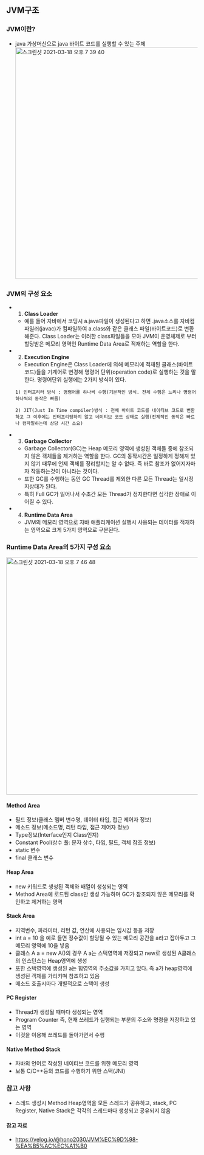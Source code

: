## JVM구조

### JVM이란?
- java 가상머신으로 java 바이트 코드를 실행할 수 있는 주체<br>
<img width="609" alt="스크린샷 2021-03-18 오후 7 39 40" src="https://user-images.githubusercontent.com/44339530/111613280-af395300-8821-11eb-8239-5f76e3367f76.png"><br>

### JVM의 구성 요소
- 1. <b>Class Loader</b>
    - 예를 들어 자바에서 코딩시 a.java파일이 생성된다고 하면 .java소스를 자바컴파일러(javac)가 컴파일하여 a.class와 같은 클래스 파일(바이트코드)로 변환해준다. Class Loader는 이러한 class파일들을 모아 JVM이 운영체제로 부터 할당받은 메모리 영역인 Runtime Data Area로 적재하는 역할을 한다.
- 2. <b>Execution Engine</b>
    - Execution Engine은 Class Loader에 의해 메모리에 적재된 클래스(바이트코드)들을 기계어로 변경해 명령어 단위(operation code)로 실행하는 것을 말한다. 명령어단위 실행에는 2가지 방식이 있다.
    ~~~
    1) 인터프리터 방식 : 명령어를 하나씩 수행(기본적인 방식. 전체 수행은 느리나 명령어 하나씩의 동작은 빠름)

    2) JIT(Just In Time compiler)방식 : 전체 바이트 코드를 네이티브 코드로 변환하고 그 이후에는 인터프리팅하지 않고 네이티브 코드 상태로 실행(전체적인 동작은 빠르나 컴파일하는데 상당 시간 소요)
    ~~~

- 3. <b>Garbage Collector</b>
    - Garbage Collector(GC)는 Heap 메모리 영역에 생성된 객체들 중에 참조되지 않은 객체들을 제거하는 역할을 한다. GC의 동작시간은 일정하게 정해져 있지 않기 때무에 언제 객체를 정리할지는 알 수 없다. 즉 바로 참조가 없어지자마자 작동하는것이 아니라는 것이다.
    - 또한 GC를 수행하는 동안 GC Thread를 제외한 다른 모든 Thread는 일시정지상태가 된다. 
    - 특히 Full GC가 일어나서 수초간 모든 Thread가 정지한다면 심각한 장애로 이어질 수 있다.
- 4. <b>Runtime Data Area</b>
    - JVM의 메모리 영역으로 자바 애플리케이션 실행시 사용되는 데이터를 적재하는 영역으로 크게 5가지 영역으로 구분된다.

### Runtime Data Area의 5가지 구성 요소
<img width="624" alt="스크린샷 2021-03-18 오후 7 46 48" src="https://user-images.githubusercontent.com/44339530/111614217-ae54f100-8822-11eb-85ed-3f258b70a038.png"><br>

#### Method Area
- 필드 정보(클래스 멤버 변수명, 데이터 타입, 접근 제어자 정보)
- 메소드 정보(메소드명, 리턴 타입, 접근 제어자 정보)
- Type정보(Interface인지 Class인지)
- Constant Pool(상수 풀: 문자 상수, 타입, 필드, 객체 참조 정보)
- static 변수
- final 클래스 변수

#### Heap Area
- new 키워드로 생성된 객체와 배열이 생성되는 영역
- Method Area에 로드된 class만 생성 가능하며 GC가 참조되지 않은 메모리를 확인하고 제거하는 영역

#### Stack Area
- 지역변수, 파라미터, 리턴 값, 연산에 사용되는 임시값 등을 저장
- int a = 10 을 예로 들면 정수값이 할당될 수 있는 메모리 공간을 a라고 잡아두고 그 메모리 영역에 10을 넣음
- 클래스 A a = new A()의 경우 A a는 스택영역에 저장되고 new로 생성된 A클래스의 인스턴스는 Heap영역에 생성
- 또한 스택영역에 생성된 a는 힙영역의 주소값을 가지고 있다. 즉 a가 heap영역에 생성된 객체를 가리키며 참조하고 있음
- 메소드 호출시마다 개별적으로 스택이 생성

#### PC Register
- Thread가 생성될 때마다 생성되는 영역
- Program Counter 즉, 현재 쓰레드가 실행되는 부분의 주소와 명령을 저장하고 있는 영역
- 이것을 이용해 쓰레드를 돌아가면서 수행

#### Native Method Stack
- 자바외 언어로 작성된 네이티브 코드를 위한 메모리 영역
- 보통 C/C++등의 코드를 수행하기 위한 스택(JNI)

### 참고 사항
- 스레드 생성시 Method Heap영역을 모든 스레드가 공유하고, stack, PC Register, Native Stack은 각각의 스레드마다 생성되고 공유되지 않음

#### 참고 자료
- https://velog.io/@hono2030/JVM%EC%9D%98-%EA%B5%AC%EC%A1%B0